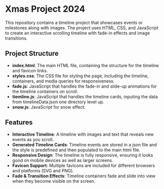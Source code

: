 # Xmas Project 2024

This repository contains a timeline project that showcases events or milestones along with images. The project uses HTML, CSS, and JavaScript to create an interactive scrolling timeline with fade-in effects and image transitions.

## Project Structure

- **index.html**: The main HTML file, containing the structure for the timeline and favicon links.
- **styles.css**: The CSS file for styling the page, including the timeline, containers, and media queries for responsiveness.
- **fade.js**: JavaScript that handles the fade-in and slide-up animations for the timeline containers on scroll.
- **tiemline.js**: JavaScript that handles the timeline cards, inputing the data from timelineData.json one directory level up.
- **snow.js**: JavaScript for snow effect.

## Features

- **Interactive Timeline**: A timeline with images and text that reveals new events as you scroll.
- **Generated Timeline Cards**: Timeline events are stored in a json file and the style is predefined and then populated to the main html file.
- **Responsive Design**: The timeline is fully responsive, ensuring it looks good on mobile devices as well as larger screens.
- **Favicon Support**: Multiple favicons are included for different browsers and platforms (SVG and PNG).
- **Fade & Transition Effects**: Timeline containers fade and slide into view when they become visible on the screen.
